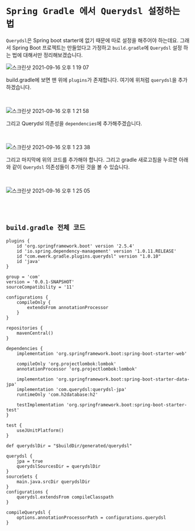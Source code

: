 # `Spring Gradle 에서 Querydsl 설정하는 법`

`Querydsl`은 Spring boot starter에 없기 때문에 따로 설정을 해주어야 하는데요. 그래서 Spring Boot 프로젝트는 만들었다고 가정하고 `build.gradle`에 `Querydsl` 설정 하는 법에 대해서만 정리해보겠습니다. 

![스크린샷 2021-09-16 오후 1 19 07](https://user-images.githubusercontent.com/45676906/133548721-1cbd0924-52e9-4ff5-b5c8-f323fef06674.png)

build.gradle에 보면 맨 위에 `plugins`가 존재합니다. 여기에 위처럼 `querydsl`을 추가하겠습니다.

<br> 

![스크린샷 2021-09-16 오후 1 21 58](https://user-images.githubusercontent.com/45676906/133548954-9959dac5-58d8-42f4-875c-b0a22b047db9.png)

그리고 Querydsl 의존성을 `dependencies`에 추가해주겠습니다. 

<br> 

![스크린샷 2021-09-16 오후 1 23 38](https://user-images.githubusercontent.com/45676906/133549081-3e54dd34-7e95-4b7f-8b06-58f7f28c8716.png)

그리고 마지막에 위의 코드를 추가해야 합니다. 그리고 gradle 새로고침을 누르면 아래와 같이 `Querydsl` 의존성들이 추가된 것을 볼 수 있습니다. 

<br>

![스크린샷 2021-09-16 오후 1 25 05](https://user-images.githubusercontent.com/45676906/133549192-6ee0aff2-6cbc-4441-b776-8b2f4f5ecddd.png)

<br> <br>

## `build.gradle 전체 코드`

```
plugins {
    id 'org.springframework.boot' version '2.5.4'
    id 'io.spring.dependency-management' version '1.0.11.RELEASE'
    id "com.ewerk.gradle.plugins.querydsl" version "1.0.10"
    id 'java'
}

group = 'com'
version = '0.0.1-SNAPSHOT'
sourceCompatibility = '11'

configurations {
    compileOnly {
        extendsFrom annotationProcessor
    }
}

repositories {
    mavenCentral()
}

dependencies {
    implementation 'org.springframework.boot:spring-boot-starter-web'

    compileOnly 'org.projectlombok:lombok'
    annotationProcessor 'org.projectlombok:lombok'

    implementation 'org.springframework.boot:spring-boot-starter-data-jpa'
    implementation 'com.querydsl:querydsl-jpa'
    runtimeOnly 'com.h2database:h2'

    testImplementation 'org.springframework.boot:spring-boot-starter-test'
}

test {
    useJUnitPlatform()
}

def querydslDir = "$buildDir/generated/querydsl"

querydsl {
    jpa = true
    querydslSourcesDir = querydslDir
}
sourceSets {
    main.java.srcDir querydslDir
}
configurations {
    querydsl.extendsFrom compileClasspath
}

compileQuerydsl {
    options.annotationProcessorPath = configurations.querydsl
}
```